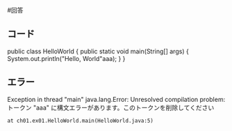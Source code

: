 #回答
## コード
public class HelloWorld {
	public static void main(String[] args) {
		System.out.println("Hello, World"aaa);
	}
}

## エラー
Exception in thread "main" java.lang.Error: Unresolved compilation problem: 
	トークン "aaa" に構文エラーがあります。このトークンを削除してください

	at ch01.ex01.HelloWorld.main(HelloWorld.java:5)